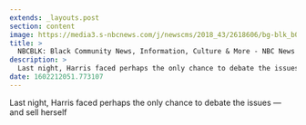 ```yaml
--- 
extends: _layouts.post 
section: content 
image: https://media3.s-nbcnews.com/j/newscms/2018_43/2618606/bg-blk_b08b0dffc8e2b3446d13850f23610950.nbcnews-fp-1200-630.jpg 
title: > 
  NBCBLK: Black Community News, Information, Culture & More - NBC News 
description: > 
  Last night, Harris faced perhaps the only chance to debate the issues — and sell herself 
date: 1602212051.773107 
--- 
```

Last night, Harris faced perhaps the only chance to debate the issues — and sell herself
